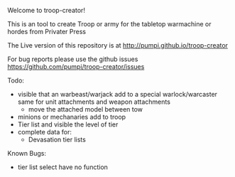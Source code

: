 Welcome to troop-creator!

This is an tool to create Troop or army for the tabletop warmachine or hordes from Privater Press

The Live version of this repository is at http://pumpi.github.io/troop-creator

For bug reports please use the github issues https://github.com/pumpi/troop-creator/issues

Todo:
- visible that an warbeast/warjack add to a special warlock/warcaster same for unit attachments and weapon attachments
  - move the attached model between tow
- minions or mechanaries add to troop
- Tier list and visible the level of tier
- complete data for:
  - Devasation tier lists

Known Bugs:
- tier list select have no function
